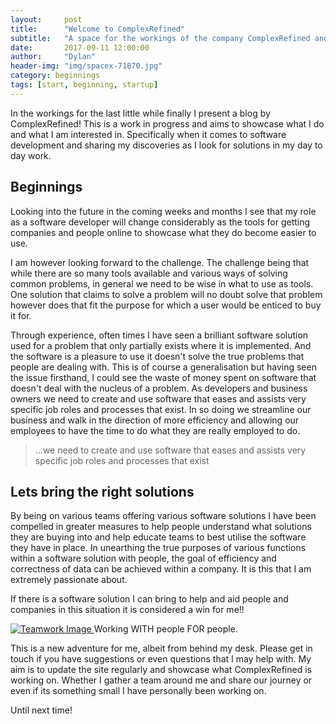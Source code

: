 ```yaml
---
layout:     post
title:      "Welcome to ComplexRefined"
subtitle:   "A space for the workings of the company ComplexRefined and discoveries from Dylan."
date:       2017-09-11 12:00:00
author:     "Dylan"
header-img: "img/spacex-71870.jpg"
category: beginnings
tags: [start, beginning, startup]
---
```





<p>In the workings for the last little while finally I present a blog by ComplexRefined! This is a work in progress and aims to showcase what I do and what I am interested in. Specifically when it comes to software development and sharing my discoveries as I look for solutions in my day to day work.</p>



<h2 class="section-heading">Beginnings</h2>

<p>Looking into the future in the coming weeks and months I see that my role as a software developer will change considerably as the tools for getting companies and people online to showcase what they do become easier to use.</p>

<p>
I am however looking forward to the challenge. The challenge being that while there are so many tools available and various ways of solving common problems, in general we need to be wise in what to use as tools. One solution that claims to solve a problem will no doubt solve that problem however does that fit the purpose for which a user would be enticed to buy it for.
</p>

<p>
Through experience, often times I have seen a brilliant software solution used for a problem that only partially exists where it is implemented. And the software is a pleasure to use it doesn't solve the true problems that people are dealing with. This is of course a generalisation but having seen the issue firsthand, I could see the waste of money spent on software that doesn't deal with the nucleus of a problem. As developers and business owners we need to create and use software that eases and assists very specific job roles and processes that exist. In so doing we streamline our business and walk in the direction of more efficiency and allowing our employees to have the time to do what they are really employed to do.
</p>

<blockquote>...we need to create and use software that eases and assists very specific job roles and processes that exist</blockquote>


<h2 class="section-heading">Lets bring the right solutions</h2>

<p>By being on various teams offering various software solutions I have been compelled in greater measures to help people understand what solutions they are buying into and help educate teams to best utilise the software they have in place. In unearthing the true purposes of various functions within a software solution with people, the goal of efficiency and correctness of data can be achieved within a company. It is this that I am extremely passionate about.</p>

<p>If there is a software solution I can bring to help and aid people and companies in this situation it is considered a win for me!!</p>

<a href="#">
    <img src="{{ site.baseurl }}/img/teamwork.jpg" alt="Teamwork Image">
</a>
<span class="caption text-muted">Working WITH people FOR people.</span>

<p>
This is a new adventure for me, albeit from behind my desk. Please get in touch if you have suggestions or even questions that I may help with. My aim is to update the site regularly and showcase what ComplexRefined is working on. Whether I gather a team around me and share our journey or even if its something small I have personally been working on.
</p>

<p> Until next time! </p>
